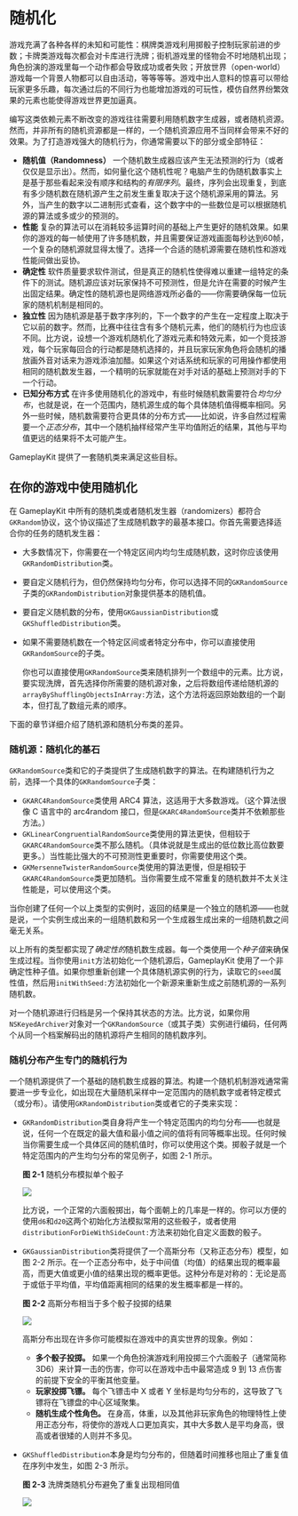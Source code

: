 # 随机化

游戏充满了各种各样的未知和可能性：棋牌类游戏利用掷骰子控制玩家前进的步数；卡牌类游戏每次都会对卡库进行洗牌；街机游戏里的怪物会不时地随机出现；角色扮演的游戏里每一个动作都会导致成功或者失败；开放世界（open-world）游戏每一个背景人物都可以自由活动，等等等等。游戏中出人意料的惊喜可以带给玩家更多乐趣，每次通过后的不同行为也能增加游戏的可玩性，模仿自然界纷繁效果的元素也能使得游戏世界更加逼真。

编写这类依赖元素不断改变的游戏往往需要利用随机数字生成器，或者随机资源。然而，并非所有的随机资源都是一样的，一个随机资源应用不当同样会带来不好的效果。为了打造游戏强大的随机行为，你通常需要以下的部分或全部特征：

- **随机值（Randomness）** 一个随机数生成器应该产生无法预测的行为（或者仅仅是显示出）。然而，如何量化这个随机性呢？电脑产生的伪随机数事实上是基于那些看起来没有顺序和结构的*有限序列*。最终，序列会出现重复，到底有多少随机数在随机源产生之前发生重复取决于这个随机源采用的算法。另外，当产生的数字以二进制形式查看，这个数字中的一些数位是可以根据随机源的算法或多或少的预测的。
- **性能** 复杂的算法可以在消耗较多运算时间的基础上产生更好的随机效果。如果你的游戏的每一帧使用了许多随机数，并且需要保证游戏画面每秒达到60帧，一个复杂的随机源就显得太慢了。选择一个合适的随机源需要在随机性和游戏性能间做出妥协。
- **确定性** 软件质量要求软件测试，但是真正的随机性使得难以重建一组特定的条件下的测试。随机源应该对玩家保持不可预测性，但是允许在需要的时候产生出固定结果。确定性的随机源也是网络游戏所必备的——你需要确保每一位玩家的随机机制是相同的。
- **独立性** 因为随机源是基于数字序列的，下一个数字的产生在一定程度上取决于它以前的数字。然而，比赛中往往含有多个随机元素，他们的随机行为也应该不同。比方说，设想一个游戏机随机化了游戏元素和特效元素，如一个竞技游戏，每个玩家每回合的行动都是随机选择的，并且玩家玩家角色将会随机的播放画外音对话来为游戏添油加醋。如果这个对话系统和玩家的可用操作都使用相同的随机数发生器，一个精明的玩家就能在对手对话的基础上预测对手的下一个行动。
- **已知分布方式** 在许多使用随机化的游戏中，有些时候随机数需要符合*均匀分布*，也就是说，在一个范围内，随机源生成的每个具体随机值得概率相同。另外一些时候，随机数需要符合更具体的分布方式——比如说，许多自然过程需要一个*正态分布*，其中一个随机抽样经常产生平均值附近的结果，其他与平均值更远的结果将不太可能产生。

GameplayKit 提供了一套随机类来满足这些目标。

## 在你的游戏中使用随机化

在 GameplayKit 中所有的随机类或者随机发生器（randomizers）都符合`GKRandom`协议，这个协议描述了生成随机数字的最基本接口。你首先需要选择适合你的任务的随机发生器：

- 大多数情况下，你需要在一个特定区间内均匀生成随机数，这时你应该使用`GKRandomDistribution`类。
- 要自定义随机行为，但仍然保持均匀分布，你可以选择不同的`GKRandomSource`子类的`GKRandomDistribution`对象提供基本的随机值。
- 要自定义随机数的分布，使用`GKGaussianDistribution`或`GKShuffledDistribution`类。
- 如果不需要随机数在一个特定区间或者特定分布中，你可以直接使用`GKRandomSource`的子类。

  你也可以直接使用`GKRandomSource`类来随机排列一个数组中的元素。比方说，要实现洗牌，首先选择你所需要的随机源对象，之后将数组传递给随机源的`arrayByShufflingObjectsInArray:`方法，这个方法将返回原始数组的一个副本，但打乱了数组元素的顺序。

下面的章节详细介绍了随机源和随机分布类的差异。

### 随机源：随机化的基石

`GKRandomSource`类和它的子类提供了生成随机数字的算法。在构建随机行为之前，选择一个具体的`GKRandomSource`子类：

- `GKARC4RandomSource`类使用 ARC4 算法，这适用于大多数游戏。（这个算法很像 C 语言中的 arc4random 接口，但是`GKARC4RandomSource`类并不依赖那些方法。）
- `GKLinearCongruentialRandomSource`类使用的算法更快，但相较于`GKARC4RandomSource`类不那么随机。（具体说就是生成出的低位数比高位数要更多。）当性能比强大的不可预测性更重要时，你需要使用这个类。
- `GKMersenneTwisterRandomSource`类使用的算法更慢，但是相较于`GKARC4RandomSource`类更加随机。当你需要生成不常重复的随机数并不太关注性能是，可以使用这个类。

当你创建了任何一个以上类型的实例时，返回的结果是一个独立的随机源——也就是说，一个实例生成出来的一组随机数和另一个生成器生成出来的一组随机数之间毫无关系。

以上所有的类型都实现了*确定性的*随机数生成器。每一个类使用一个*种子值*来确保生成过程。当你使用`init`方法初始化一个随机源后，GameplayKit 使用了一个非确定性种子值。如果你想重新创建一个具体随机源实例的行为，读取它的`seed`属性值，然后用`initWithSeed:`方法初始化一个新源来重新生成之前随机源的一系列随机数。

对一个随机源进行归档是另一个保持其状态的方法。比方说，如果你用`NSKeyedArchiver`对象对一个`GKRandomSource`（或其子类）实例进行编码，任何两个从同一个档案解码出的随机源将产生相同的随机数序列。

### 随机分布产生专门的随机行为

一个随机源提供了一个基础的随机数生成器的算法。构建一个随机机制游戏通常需要进一步专业化，如出现在大量随机采样中一定范围内的随机数字或者特定模式（或分布）。请使用`GKRandomDistribution`类或者它的子类来实现：

- `GKRandomDistribution`类自身将产生一个特定范围内的均匀分布——也就是说，任何一个在既定的最大值和最小值之间的值将有同等概率出现。任何时候当你需要生成一个具体区间的随机值时，你可以使用这个类。掷骰子就是一个特定范围内的产生均匀分布的常见例子，如图 2-1 所示。

  **图 2-1** 随机分布模拟单个骰子

  ![](https://developer.apple.com/library/prerelease/ios/documentation/General/Conceptual/GameplayKit_Guide/Art/random_1_2x.png)

  比方说，一个正常的六面骰掷出，每个面朝上的几率是一样的。你可以方便的使用`d6`和`d20`这两个初始化方法模拟常用的这些骰子，或者使用`distributionForDieWithSideCount:`方法来初始化自定义面数的骰子。

- `GKGaussianDistribution`类将提供了一个高斯分布（又称正态分布）模型，如图 2-2 所示。在一个正态分布中，处于中间值（均值）的结果出现的概率最高，而更大值或更小值的结果出现的概率更低。这种分布是对称的：无论是高于或低于平均值，平均值距离相同的结果的发生概率都是一样的。

  **图 2-2** 高斯分布相当于多个骰子投掷的结果
  
  ![](https://developer.apple.com/library/prerelease/ios/documentation/General/Conceptual/GameplayKit_Guide/Art/random_2_2x.png)
  
  高斯分布出现在许多你可能模拟在游戏中的真实世界的现象。例如：
  
  - **多个骰子投掷。** 如果一个角色扮演游戏利用投掷三个六面骰子（通常简称3D6）来计算一击的伤害，你可以在游戏中击中最常造成 9 到 13 点伤害的前提下安全的平衡其他变量。
  - **玩家投掷飞镖。** 每个飞镖击中 X 或者 Y 坐标是均匀分布的，这导致了飞镖将在飞镖盘的中心区域聚集。
  - **随机生成个性角色。** 在身高，体重，以及其他非玩家角色的物理特性上使用正态分布，将使你的游戏人口更加真实，其中大多数人是平均身高，很高或者很矮的人则并不多见。
  
- `GKShuffledDistribution`本身是均匀分布的，但随着时间推移也阻止了重复值在序列中发生，如图 2-3 所示。

  **图 2-3** 洗牌类随机分布避免了重复出现相同值

  ![](https://developer.apple.com/library/prerelease/ios/documentation/General/Conceptual/GameplayKit_Guide/Art/random_3_2x.png)






